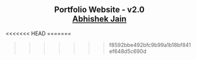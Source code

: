 <h2 align="center">
  Portfolio Website - v2.0<br/>
  <a href="https://protfolio-info.vercel.app/" target="_blank">Abhishek Jain</a>
</h2>
<<<<<<< HEAD
=======

>>>>>>> f8592bbe492bfc9b99a1b18bf841ef648d5c690d

